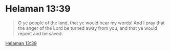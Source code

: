 # Helaman 13:39

> O ye people of the land, that ye would hear my words! And I pray that the anger of the Lord be turned away from you, and that ye would repent and be saved.

[Helaman 13:39](https://www.churchofjesuschrist.org/study/scriptures/bofm/hel/13?lang=eng&id=p39#p39)


